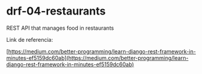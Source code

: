 # drf-04-restaurants

REST API that manages food in restaurants

Link de referencia:

[https://medium.com/better-programming/learn-django-rest-framework-in-minutes-ef5159dc60ab](https://medium.com/better-programming/learn-django-rest-framework-in-minutes-ef5159dc60ab)